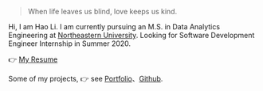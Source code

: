 > When life leaves us blind, love keeps us kind.

Hi, I am Hao Li. I am currently pursuing an M.S. in Data Analytics Engineering at [Northeastern University](https://www.northeastern.edu/). Looking for Software Development Engineer Internship in Summer 2020.

👉 [My Resume](https://vida42.github.io/file/Resume_HaoLi.pdf)

Some of my projects, 👉 see [Portfolio](/portfolio)、[Github](http://github.com/Vida42).




<!-- ##### Talks

- [Upgrading to Progressive Web Apps][9] · [JSConf CN 上海 2017](http://2017.jsconf.cn/)
- Building Progressive Web Apps · [CSDI 广州 2017](http://www.csdisummit.com/)
- Progressive Web App 之我见 · GDG IO Redux 北京 2016
- [CSS Still Sucks 2015][2] · 2015


[2]: //huangxuan.me/2015/12/28/css-sucks-2015/
[9]: //huangxuan.me/jsconfcn2017/ -->
